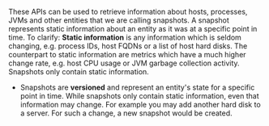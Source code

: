 These APIs can be used to retrieve information about hosts, processes, JVMs and other entities that we are calling snapshots. A snapshot represents static information about an entity as it was at a specific point in time. To clarify:
**Static information** is any information which is seldom changing, e.g. process IDs, host FQDNs or a list of host hard disks. The counterpart to static information are metrics which have a much higher change rate, e.g. host CPU usage or JVM garbage collection activity. Snapshots only contain static information.
- Snapshots are **versioned** and represent an entity's state for a specific point in time. While snapshots only contain static information, even that information may change. For example you may add another hard disk to a server. For such a change, a new snapshot would be created.
